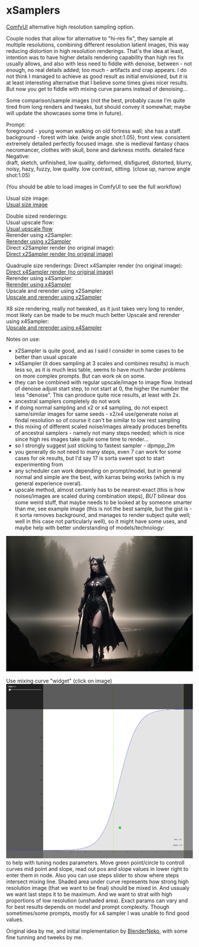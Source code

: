 # xSamplers
[ComfyUI](https://github.com/comfyanonymous/ComfyUI) alternative high resolution sampling option.

Couple nodes that allow for alternative to "hi-res fix", they sample at multiple resolutions, combining different resolution latient images, this way reducing distortion in high resolution renderings. That's the idea at least, intention was to have higher details rendering capability than high res fix usually allows, and also with less need to fiddle with denoise, between - not enough, no real details added; too much - artifacts and crap appears. I do not think I managed to achieve as good result as initial envisioned, but it is at least interesting alternative that I believe some times gives nicer results. But now you get to fiddle with mixing curve params instead of denoising...

Some comparison/sample images (not the best, probably cause I'm quite tired from long renders and tweaks, but should convey it somewhat; maybe will update the showcases some time in future).  

Prompt:  
foreground - young woman walking on old fortress wall; she has a staff. background - forest with lake. (wide angle shot:1.05), front view. consistent extremely detailed perfectly focused image. she is medieval fantasy chaos necromancer, clothes with skull, bone and darkness motifs. detailed face  
Negative:  
draft, sketch, unfinished, low quality, deformed, disfigured, distorted, blurry, noisy, hazy, fuzzy, low quality. low contrast, sitting. (close up, narrow angle shot:1.05)  

(You should be able to load images in ComfyUI to see the full workflow)

Usual size image:  
[Usual size image](https://raw.githubusercontent.com/morphles/xSamplers/main/img/usual_scale.png)  


Double sized renderings:  
Usual upscale flow:  
[Usual upscale flow](https://raw.githubusercontent.com/morphles/xSamplers/main/img/usuale_upscale.png)  
Rerender using x2Sampler:  
[Rerender using x2Sampler](https://raw.githubusercontent.com/morphles/xSamplers/main/img/rerender_x2.png)  
Direct x2Sampler render (no original image):  
[Direct x2Sampler render (no original image)](https://raw.githubusercontent.com/morphles/xSamplers/main/img/direct_x2.png)  
  
Quadruple size renderings:
Direct x4Sampler render (no original image):  
[Direct x4Sampler render (no original image)](https://raw.githubusercontent.com/morphles/xSamplers/main/img/direct_x4.png)  
Rerender using x4Sampler:  
[Rerender using x4Sampler](https://raw.githubusercontent.com/morphles/xSamplers/main/img/rerender_x4.png)  
Upscale and rerender using x2Sampler:  
[Upscale and rerender using x2Sampler](https://raw.githubusercontent.com/morphles/xSamplers/main/img/upscale_rerender_x2.png)  

X8 size rendering, really not tweaked, as it just takes very long to render, most likely can be made to be much much better
Upscale and rerender using x4Sampler:  
[Upscale and rerender using x4Sampler](https://raw.githubusercontent.com/morphles/xSamplers/main/img/upscale_rerender_x4.png)  


Notes on use:
 - x2Sampler is quite good, and as I said I consider in some cases to be better than usual upscale
 - x4Sampler (it does sampling at 3 scales and combines results) is much less so, as it is much less table, seems to have much harder problems on more complex prompts. But can work ok on some.
 - they can be combined with regular upscale/image to image flow. Instead of denoise adjust start step, to not start at 0, the higher the number the less "denoise". This can produce quite nice results, at least with 2x.
 - ancestral samplers completely do not work
 - if doing normal sampling and x2 or x4 sampling, do not expect same/similar images for same seeds - x2/x4 use/generate noise at findal resolution so of course it can't be similar to low rest sampling
 - this mixing of different scaled noise/images already produces benefits of ancestral samplers - namely not many steps needed; which is nice since high res images take quite some time to render...
 - so I strongly suggest just sticking to fastest sampler - dpmpp_2m
 - you generally do not need to many steps, even 7 can work for some cases for ok results, but I'd say 17 is sorta sweet spot to start experimenting from
 - any scheduler can work depending on prompt/model, but in general normal and simple are the best, with karras being works (which is my general experience overal).
 - upscale method, almost certainly has to be nearest-exact (this is how noises/images are scaled during combination steps), *BUT* bilinear dos some weird stuff, that maybe needs to be looked at by someone smarter than me, see example image (this is not the best sample, but the gist is - it sorta removes background, and manages to render subject quite well; well in this case not particularly well), so it might have some uses, and maybe help with better understanding of models/technology:  
<img src="https://raw.githubusercontent.com/morphles/xSamplers/main/img/bilinear.png" alt="Bilinear sample image" width="1024">

Use mixing curve "widget" (click on image)  
[<img src="https://raw.githubusercontent.com/morphles/xSamplers/main/img/curve_helper.png" alt="Mixing curve" width="640">](https://www.geogebra.org/calculator/rtcp5qgt)  
to help with tuning nodes parameters. Move green point/circle to controll curves mid point and slope, read out pos and slope values in lower right to enter them in node. Also you can use steps slider to show where steps intersect mixing line. Shaded area under curve represents how strong high resolution image (that we want to be final) should be mixed in. And ussualy we want last steps it to be maximum. And we want to strat with high proportions of low resolution (unshaded area). Exact params can vary and for best results depends on model and prompt complexity. Though sometimes/some prompts, mostly for x4 sampler I was unable to find good values.


Original idea by me, and initial implementation by [BlenderNeko](https://github.com/BlenderNeko), with some fine tunning and tweeks by me.
